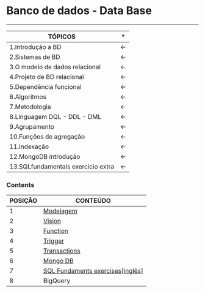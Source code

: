 

#  Banco de dados - Data Base 
-------------------------------------------------------------------------------------------------------------------------------------


TÓPICOS   | *
--------- | -----------------------------------------------
1.Introdução a BD |  <-
2.Sistemas de BD  |  <-
3.O modelo de dados relacional |  <- 
4.Projeto de BD relacional |  <-
5.Dependência funcional |   <-
6.Algoritmos |  <-
7.Metodologia |   <-
8.Linguagem   DQL - DDL - DML |  <- 
9.Agrupamento |  <-
10.Funções de agregação |  <- 
11.Indexação |   <-
12.MongoDB introdução  |  <-
13.SQLfundamentals exercicio extra |  <- 


###  Contents

POSIÇÃO  | CONTEÚDO 
-------- | -----------
1        | <a href="https://github.com/ddenerson/DataBaseSQL/tree/master/01.Modelagem">Modelagem<a/>
2        | <a href="https://github.com/ddenerson/DataBaseSQL/tree/master/02.Vision"> Vision </a>
3        | <a href="https://github.com/ddenerson/DataBaseSQL/tree/master/03.Function">Function<a/>
4        | <a href="https://github.com/ddenerson/DataBaseSQL/tree/master/04.Trigger">Trigger<a/>
5        | <a href="https://github.com/ddenerson/DataBaseSQL/tree/master/05.Transactions">Transactions<a/>
6        | <a href="https://github.com/ddenerson/DataBaseSQL/tree/master/06.mongo">Mongo DB </a>
7        | <a href="https://github.com/ddenerson/DataBaseSQL/tree/master/07.SQLFundamentals">SQL Fundaments exercises[inglês]<a/>
8        | <a>BigQuery<a/>
